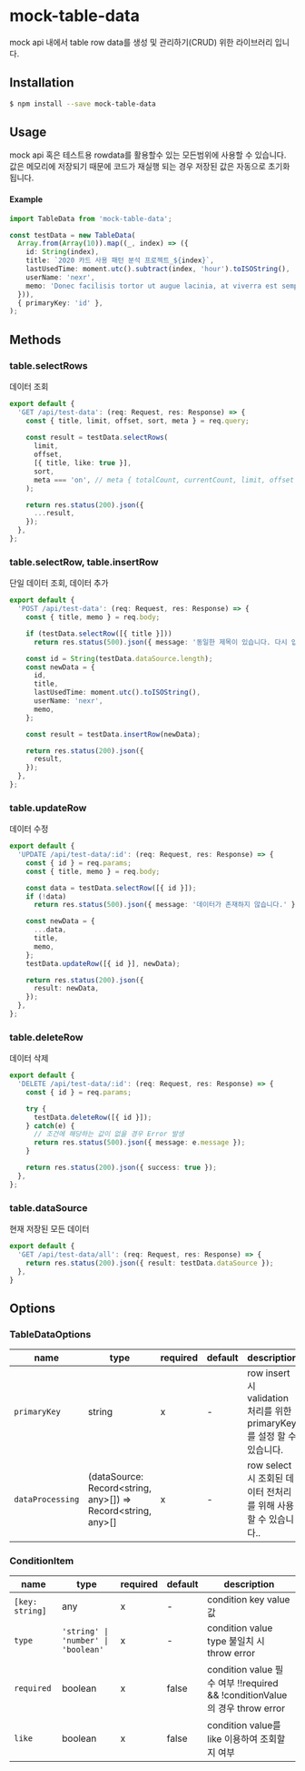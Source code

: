 # mock-table-data
mock api 내에서 table row data를 생성 및 관리하기(CRUD) 위한 라이브러리 입니다.

## Installation
```sh
$ npm install --save mock-table-data
```

## Usage
mock api 혹은 테스트용 rowdata를 활용할수 있는 모든범위에 사용할 수 있습니다.
값은 메모리에 저장되기 때문에 코드가 재실행 되는 경우 저장된 값은 자동으로 초기화 됩니다.

#### Example
```ts
import TableData from 'mock-table-data';

const testData = new TableData(
  Array.from(Array(10)).map((_, index) => ({
    id: String(index),
    title: `2020 카드 사용 패턴 분석 프로젝트_${index}`,
    lastUsedTime: moment.utc().subtract(index, 'hour').toISOString(),
    userName: 'nexr',
    memo: 'Donec facilisis tortor ut augue lacinia, at viverra est semper.',
  })),
  { primaryKey: 'id' },
);
```

## Methods
### table.selectRows
데이터 조회
```ts
export default {
  'GET /api/test-data': (req: Request, res: Response) => {
    const { title, limit, offset, sort, meta } = req.query;
    
    const result = testData.selectRows(
      limit,
      offset,
      [{ title, like: true }],
      sort,
      meta === 'on', // meta { totalCount, currentCount, limit, offset } 메타정보 반환
    );

    return res.status(200).json({
      ...result,
    });
  },
};
```
### table.selectRow, table.insertRow
단일 데이터 조회, 데이터 추가
```ts
export default {
  'POST /api/test-data': (req: Request, res: Response) => {
    const { title, memo } = req.body;

    if (testData.selectRow([{ title }]))
      return res.status(500).json({ message: '동일한 제목이 있습니다. 다시 입력해 주세요.' });

    const id = String(testData.dataSource.length);
    const newData = {
      id,
      title,
      lastUsedTime: moment.utc().toISOString(),
      userName: 'nexr',
      memo,
    };

    const result = testData.insertRow(newData);

    return res.status(200).json({
      result,
    });
  },
};
```
### table.updateRow
데이터 수정
```ts
export default {
  'UPDATE /api/test-data/:id': (req: Request, res: Response) => {
    const { id } = req.params;
    const { title, memo } = req.body;

    const data = testData.selectRow([{ id }]);
    if (!data)
      return res.status(500).json({ message: '데이터가 존재하지 않습니다.' });

    const newData = {
      ...data,
      title,
      memo,
    };
    testData.updateRow([{ id }], newData);

    return res.status(200).json({
      result: newData,
    });
  },
};
```
### table.deleteRow
데이터 삭제
```ts
export default {
  'DELETE /api/test-data/:id': (req: Request, res: Response) => {
    const { id } = req.params;

    try {
      testData.deleteRow([{ id }]);
    } catch(e) {
      // 조건에 해당하는 값이 없을 경우 Error 발생
      return res.status(500).json({ message: e.message });
    }

    return res.status(200).json({ success: true });
  },
};
```
### table.dataSource
현재 저장된 모든 데이터
```ts
export default {
  'GET /api/test-data/all': (req: Request, res: Response) => {
    return res.status(200).json({ result: testData.dataSource });
  },
}
```

## Options
### TableDataOptions
| **name**       | **type**                                                     | **required** | **default** | **description**                                                         |
|----------------|--------------------------------------------------------------|--------------|-------------|-------------------------------------------------------------------------|
| `primaryKey`     | string                                                       | x            | -           | row insert 시 validation 처리를 위한 primaryKey 를 설정 할 수 있습니다. |
| `dataProcessing` | (dataSource: Record<string, any>[]) => Record<string, any>[] | x            | -           | row select 시 조회된 데이터 전처리를 위해 사용 할 수 있습니다..         |

### ConditionItem
| **name**      | **type**                          | **required** | **default** | **description**                                                              |
|---------------|-----------------------------------|--------------|-------------|------------------------------------------------------------------------------|
| `[key: string]` | any                               | x            | -           | condition key value 값                                                       |
| `type`          | `'string' \| 'number' \| 'boolean'` | x            | -           | condition value type 불일치 시 throw error                                   |
| `required`      | boolean                           | x            | false       | condition value 필수 여부  !!required && !conditionValue 의 경우 throw error |
| `like`          | boolean                           | x            | false       | condition value를 like 이용하여 조회할지 여부                                |

